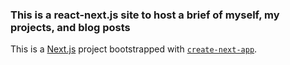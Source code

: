 ### This is a react-next.js site to host a brief of myself, my projects, and blog posts ###

This is a [Next.js](https://nextjs.org) project bootstrapped with [`create-next-app`](https://nextjs.org/docs/app/api-reference/cli/create-next-app).
